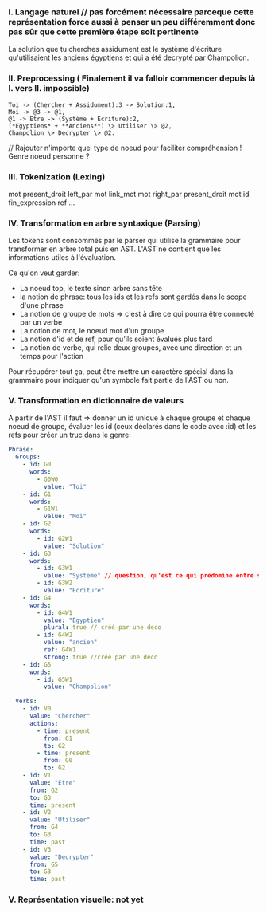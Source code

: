 ### I. Langage naturel // pas forcément nécessaire parceque cette représentation force aussi à penser un peu différemment donc pas sûr que cette première étape soit pertinente

La solution que tu cherches assidument est le système d'écriture qu'utilisaient les anciens égyptiens et qui a été decrypté par Champolion. 

### II. Preprocessing ( Finalement il va falloir commencer depuis là I. vers II. impossible)

```
Toi -> (Chercher + Assidument):3 -> Solution:1,
Moi -> @3 -> @1,
@1 -> Etre -> (Système + Ecriture):2,
(*Egyptiens* + **Anciens**) \> Utiliser \> @2,
Champolion \> Decrypter \> @2.
```

// Rajouter n'importe quel type de noeud pour faciliter compréhension ! Genre noeud personne ?

### III. Tokenization (Lexing)

mot present_droit left_par mot link_mot mot right_par present_droit mot id fin_expression ref ...

### IV. Transformation en arbre syntaxique (Parsing)

Les tokens sont consommés par le parser qui utilise la grammaire pour transformer en arbre total puis en AST.
L'AST ne contient que les informations utiles à l'évaluation. 

Ce qu'on veut garder: 
 - La noeud top, le texte sinon arbre sans tête
 - la notion de phrase: tous les ids et les refs sont gardés dans le scope d'une phrase
 - La notion de groupe de mots => c'est à dire ce qui pourra être connecté par un verbe
 - La notion de mot, le noeud mot d'un groupe
 - La notion d'id et de ref, pour qu'ils soient évalués plus tard
 - La notion de verbe, qui relie deux groupes, avec une direction et un temps pour l'action

Pour récupérer tout ça, peut être mettre un caractère spécial dans la grammaire pour indiquer qu'un symbole fait partie de l'AST ou non.

### V. Transformation en dictionnaire de valeurs 

A partir de l'AST il faut => donner un id unique à chaque groupe et chaque noeud de groupe, 
évaluer les id (ceux déclarés dans le code avec :id) et les refs pour créer un truc dans le genre: 

```yaml
Phrase:
  Groups:
    - id: G0
      words:
        - G0W0
          value: "Toi"
    - id: G1
      words:
        - G1W1
          value: "Moi"
    - id: G2
      words:
        - id: G2W1
          value: "Solution"
    - id: G3
      words:
        - id: G3W1
          value: "Systeme" // question, qu'est ce qui prédomine entre système et écriture ? Peut être que les deux devraient partager un cercle unique de "groupe sujet" sans qualificatif
        - id: G3W2
          value: "Ecriture"
    - id: G4
      words:
        - id: G4W1
          value: "Egyptien"
          plural: true // créé par une deco
        - id: G4W2
          value: "ancien"
          ref: G4W1
          strong: true //créé par une deco 
    - id: G5
      words:
        - id: G5W1
          value: "Champolion"

  Verbs:
    - id: V0
      value: "Chercher"
      actions: 
        - time: present
          from: G1
          to: G2
        - time: present
          from: G0
          to: G2
    - id: V1
      value: "Etre"
      from: G2
      to: G3
      time: present
    - id: V2
      value: "Utiliser"
      from: G4
      to: G3
      time: past
    - id: V3
      value: "Decrypter"
      from: G5
      to: G3
      time: past

```
### V. Représentation visuelle: not yet  

